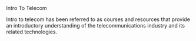 <html>
<head>Intro To Telecom</head>

<body>

<p>Intro to telecom has been referred to as courses and resources that provide an introductory understanding of the telecommunications industry and its related technologies. </p>









  
</body>


















  
</html>
